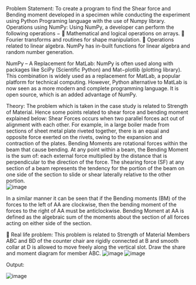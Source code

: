 Problem Statement: 
To create a program to find the Shear force and Bending moment developed in a specimen while conducting the experiment using Python Programing language with the use of Numpy library.
Operations using NumPy:
Using NumPy, a developer can perform the following operations −
	Mathematical and logical operations on arrays.
	Fourier transforms and routines for shape manipulation.
	Operations related to linear algebra. NumPy has in-built functions for linear algebra and random number generation.


NumPy – A Replacement for MatLab:
NumPy is often used along with packages like SciPy (Scientific Python) and Mat−plotlib (plotting library). This combination is widely used as a replacement for MatLab, a popular platform for technical computing. However, Python alternative to MatLab is now seen as a more modern and complete programming language.
It is open source, which is an added advantage of NumPy.

Theory: 
The problem which is taken in the case study is related to Strength of Material. Hence some points related to shear force and bending moment explained below:
Shear Forces occurs when two parallel forces act out of alignment with each other. For example, in a large boiler made from sections of sheet metal plate riveted together, there is an equal and opposite force exerted on the rivets, owing to the expansion and contraction of the plates. Bending Moments are rotational forces within the beam that cause bending. At any point within a beam, the Bending Moment is the sum of: each external force multiplied by the distance that is perpendicular to the direction of the force.
      The shearing force (SF) at any section of a beam represents the tendency for the portion of the beam on one side of the section to slide or shear laterally relative to the other portion.                               
![image](https://user-images.githubusercontent.com/96302395/146661873-11a11cfd-3c89-430d-b0fd-bde60b853035.png)




 
In a similar manner it can be seen that if the Bending moments (BM) of the forces to the left of AA are clockwise, then the bending moment of the forces to the right of AA must be anticlockwise. Bending Moment at AA is defined as the algebraic sum of the moments about the section of all forces acting on either side of the section.

	Real life problem:    This problem is related to Strength of Material
Members ABC and BD of the counter chair are rigidly connected at B and smooth collar at D is allowed to move freely along the vertical slot. Draw the share and moment diagram for member ABC. 
![image](https://user-images.githubusercontent.com/96302395/146661643-6e5eff0e-2297-4288-a9e0-1e34580c8da8.png)
![image](https://user-images.githubusercontent.com/96302395/146661881-4739bd6f-4800-4013-8648-d731892beed9.png)

Output:

![image](https://user-images.githubusercontent.com/96302395/146661925-80d50938-8fc9-489d-a2cb-912c3bc6deca.png)











 






